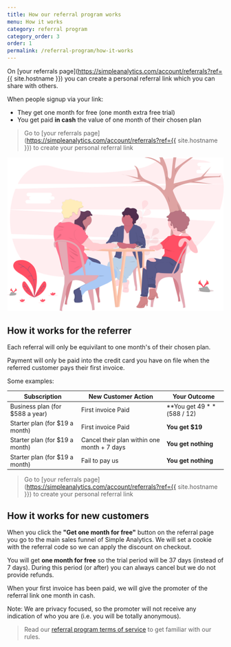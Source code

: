 ```yaml
---
title: How our referral program works
menu: How it works
category: referral program
category_order: 3
order: 1
permalink: /referral-program/how-it-works
---
```


On [your referrals page](https://simpleanalytics.com/account/referrals?ref={{ site.hostname }}) you can create a personal referral link which you can share with others.

When people signup via your link:
- They get one month for free (one month extra free trial)
- You get paid **in cash** the value of one month of their chosen plan

> Go to [your referrals page](https://simpleanalytics.com/account/referrals?ref={{ site.hostname }}) to create your personal referral link

<img class="undraw-svg" src="/images/undraw-hang-out.svg" alt="">

## How it works for the referrer

Each referral will only be equivilant to one month's of their chosen plan.

Payment will only be paid into the credit card you have on file when the referred customer pays their first invoice.

Some examples:

| Subscription | New Customer Action | Your Outcome
| --- | --- | --- |
| Business plan (for $588 a year) | First invoice Paid | **You get $49** ($588 / 12) |
| Starter plan (for $19 a month) | First invoice Paid | **You get $19** |
| Starter plan (for $19 a month) | Cancel their plan within one month + 7 days | **You get nothing** |
| Starter plan (for $19 a month) | Fail to pay us | **You get nothing** |

> Go to [your referrals page](https://simpleanalytics.com/account/referrals?ref={{ site.hostname }}) to create your personal referral link

## How it works for new customers

When you click the **"Get one month for free"** button on the referral page you go to the main sales funnel of Simple Analytics. We will set a cookie with the referral code so we can apply the discount on checkout.

You will get **one month for free** so the trial period will be 37 days (instead of 7 days). During this period (or after) you can always cancel but we do not provide refunds.

When your first invoice has been paid, we will give the promoter of the referral link one month in cash.

Note: We are privacy focused, so the promoter will not receive any indication of who you are (i.e. you will be totally anonymous).


> Read our [referral program terms of service](/referral-program/terms-of-service) to get familiar with our rules.
